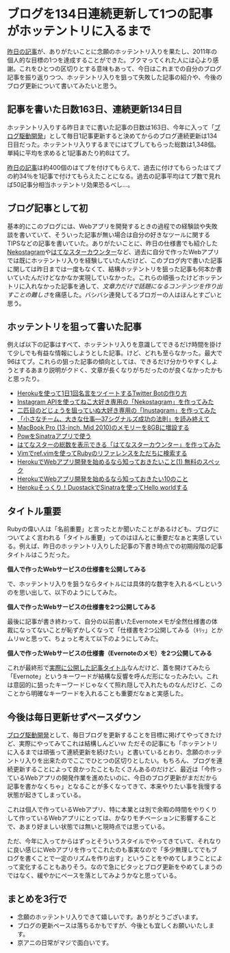 # <span>ブログを134日連続更新して</span><span>1つの記事がホッテントリに入るまで</span>

[昨日の記事](/2011/05/19/webservice-specification-sheet-evernote-memo)が、ありがたいことに念願のホッテントリ入りを果たし、2011年の個人的な目標の1つを達成することができた。ブクマってくれた人には心より感謝。これをひとつの区切りとする意味もあって、今日はこれまでの自分のブログ記事を振り返りつつ、ホッテントリ入りを狙って失敗した記事の紹介や、今後のブログ更新について書いてみたいと思う。

<!-- READMORE -->


## 記事を書いた日数163日、連続更新134日目

ホッテントリ入りする昨日までに書いた記事の日数は163日、今年に入って「[ブログ駆動開発](/2011/04/15/bdd-blog-driven-development-100-days)」として毎日1記事更新すると決めてからのブログ連続更新は134日目だった。ホッテントリ入りするまでにはてブしてもらった総数は1,348個。単純に平均を求めると1記事あたり約8はてブ。

[昨日の記事](/2011/05/19/webservice-specification-sheet-evernote-memo)は約400個のはてブを付けてもらえて、過去に付けてもらったはてブの約34％を1記事で付けてもらえたことになる。過去の記事平均はてブ数で見れば50記事分相当ホッテントリ効果恐るべし…。


## ブログ記事として初

基本的にこのブログには、Webアプリを開発するときの過程での経験談や失敗談を書いていて、そういった記事が無い場合は自分の好きなツールに関するTIPSなどの記事を書いていた。ありがたいことに、昨日の仕様書でも紹介した[Nekostagram](http://nekostagram.heroku.com/)や[はてなスターカウンター](http://hatenastar.heroku.com/)など、過去に自分で作ったWebアプリでは既にホッテントリ入りを経験していたんだけど、このブログ内で書いた記事に関しては昨日までは一度もなくて、結構ホッテントリを狙った記事も何本か書いていたんだけどなかなか実現していなかった。これらの頑張ったけどホッテントリに入れなかった記事を通して、*文章力だけで話題になるコンテンツを作り出すことの難しさ*を痛感した。バシバシ連発してるブロガーの人はほんとすごいと思う。


## ホッテントリを狙って書いた記事

例えば以下の記事はすべて、ホッテントリ入りを意識してできるだけ時間を掛けて少しでも有益な情報にしようとした記事。けど、どれも至らなかった。最大で96はてブ。これらの狙った記事の傾向としては、できるだけ分かりやすくしようとするあまり説明がクドく、文章が長くなりがちだったのが良くなかったかもと思ったり。

- [Herokuを使って1日1回名言をツイートするTwitter Botの作り方](/2011/02/09/ruby-heroku-twitter-bot)
- [Instagram APIを使ってねこ大好き専用の「Nekostagram」を作ってみた](/2011/02/28/instagram-api-of-exclusive-use-for-cat-lovers-nekostagram)
- [二匹目のどじょうを狙っていぬ大好き専用の「Inustagram」を作ってみた](/2011/03/05/instagram-api-of-exclusive-use-for-dog-lovers-inustagram)
- [「小さなチーム、大きな仕事―37シグナルズ成功の法則」を読み終えて](/2011/03/18/rework-37signals-dhh-book-sentence)
- [MacBook Pro (13-inch, Mid 2010)のメモリーを8GBに増設する](/2011/04/08/macbook-pro-13-mid-2010-upgrade-memory-8gb)
- [PowをSinatraアプリで使う](/2011/04/20/ruby-pow-sinatra-rack-app)
- [はてなスターの総数を表示できる「はてなスターカウンター」を作ってみた](/2011/04/21/hatenastar-counter)
- [Vimでref.vimを使ってRubyのリファレンスをただちに検索する](/2011/04/26/vim-ref-plugin-ruby-reference-search-tool-refe2)
- [HerokuでWebアプリ開発を始めるなら知っておきたいこと(1) 無料のスペック](/2011/04/29/ruby-heroku-web-app-development-tips-1)
- [HerokuでWebアプリ開発を始めるなら知っておきたい10のこと](/2011/05/09/ruby-heroku-web-app-development-tips-matome)
- [Herokuそっくり！DuostackでSinatraを使ってHello worldする](/2011/05/12/ruby-duostack-sinatra-hello-world)


## タイトル重要

Rubyの偉い人は「名前重要」と言ったとか聞いたことがあるけども、ブログについてよく言われる「タイトル重要」ってのはほんとに重要だなぁと実感している。例えば、昨日のホッテントリ入りした記事の下書き時点での初期段階の記事タイトルはこうだった。

**個人で作ったWebサービスの仕様書を公開してみる**

で、ホッテントリ入りを狙うならタイトルには具体的な数字を入れるべしというのを思い出して、以下のようにしてみた。

**個人で作ったWebサービスの仕様書を2つ公開してみる**

最後に記事が書き終わって、自分の以前書いたEvernoteメモが全然仕様書の体裁になってないことが恥ずかしくなって「仕様書を2つ公開してみる（ｷﾘｯ」とかムリｗと思って、ちょっと考えて以下のようにしてみた。

**個人で作ったWebサービスの仕様書（Evernoteのメモ）を2つ公開してみる**

これが最終形で[実際に公開した記事タイトル](/2011/05/19/webservice-specification-sheet-evernote-memo)なんだけど、蓋を開けてみたら「Evernote」というキーワードが結構な反響を呼んだ形になったみたい。これは意図的に狙ったキーワードじゃなくて照れ隠しで入れたものなんだけど、このことから明確なキーワードを入れることも重要だなぁと実感した。


## 今後は毎日更新せずペースダウン

[ブログ駆動開発](/2011/04/15/bdd-blog-driven-development-100-days)として、毎日ブログを更新することを目標に掲げてやってきたけど、実際にやってみてこれは結構しんどいｗ ただその記事にも「ホッテントリに入るまでは頑張って連続更新を続けたい」と書いているとおり、念願のホッテントリ入りを出来たのでここでひとつの区切りとしたい。もちろん、ブログを連続更新することによって良かったこともたくさんあるのだけど、最近は「今作っているWebアプリの開発作業を進めたいのに、今日のブログ更新がまだだから記事を書かなくちゃ」となることが多くなってきて、本来やりたい事を我慢する状態が起きてしまっている。

これは個人で作っているWebアプリ、特に本業とは別で余暇の時間をやりくりして作っているWebアプリにとっては、かなりモチベーションに影響することで、あまり好ましい状態では無いと現時点では思っている。

ただ、今年に入ってからはずっとそういうスタイルでやってきていて、それなりに良い感じにWebアプリを作ってこれたのも事実なので「多少無理してでもブログを書くことで一定のリズムを作り出す」ということをやめてしまうことによって変化することもありそう。なので急にピタッとブログ更新をやめてしまうのではなく、緩やかにペースを落としてみようかなと思っている。


## まとめを3行で

- 念願のホッテントリ入りできて嬉しいです。ありがとうございます。
- ブログの更新ペースは落ちるかもですが、今後とも宜しくお願いいたします。
- 京アニの日常がマジで面白いです。
